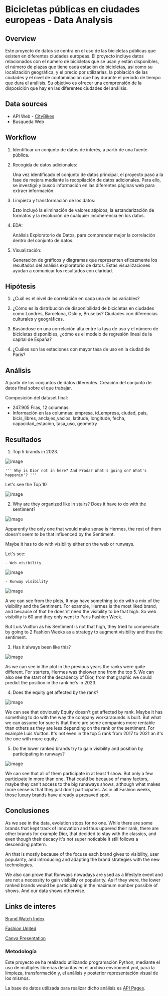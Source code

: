 # Bicicletas públicas en ciudades europeas - Data Analysis


## Overview
Este proyecto de datos se centra en el uso de las bicicletas públicas que existen en diferentes ciudades europeas. El proyecto incluye datos relacionados con el número de bicicletas que se usan y están disponibles, el número de plazas que tiene cada estación de bicicletas, así como su localización geográfica, y el precio por utilizarlas, la población de las ciudades y el nivel de contaminación que hay durante el periodo de tiempo que dura el análisis. Su objetivo es ofrecer una comprensión de la disposición que hay en las diferentes ciudades del análisis.

## Data sources

- API Web - [CityBikes](https://api.citybik.es/v2/)
- Busqueda Web


## Workflow

1. Identificar un conjunto de datos de interés, a partir de una fuente pública.

2. Recogida de datos adicionales:


    Una vez identificado el conjunto de datos principal, el proyecto pasó a la fase de mejora mediante la recopilación de datos adicionales. Para ello, se investigó y buscó información en las diferentes páginas web para extraer información.

3. Limpieza y transformación de los datos:

    Esto incluyó la eliminación de valores atípicos, la estandarización de formatos y la resolución de cualquier incoherencia en los datos.

4. EDA: 

    Análisis Exploratorio de Datos, para comprender mejor la correlación dentro del conjunto de datos.

5. Visualización:

    Generación de gráficos y diagramas que representen eficazmente los resultados del análisis exploratorio de datos. Estas visualizaciones ayudan a comunicar los resultados con claridad.

## Hipótesis

1. ¿Cuál es el nivel de correlación en cada una de las variables?

2. ¿Cómo es la distribución de disponibilidad de bicicletas en ciudades como Londres, Barcelona, Oslo y, Bruselas? Ciudades con diferencias culturales y geográficas. 

3. Basándose en una correlación alta entre la tasa de uso y el número de bicicletas disponibles, ¿cómo es el modelo de regresión lineal de la capital de España?

4. ¿Cuáles son las estaciones con mayor tasa de uso en la ciudad de París?

## Análisis


A partir de los conjuntos de datos diferentes. Creación del conjunto de datos final sobre el que trabajar.

Composición del dataset final:

- 247.905 Filas, 12 columnas.
- Información en las columnas:
    empresa, id_empresa, ciudad, pais, bicis_libres, anclajes_vacios, latitude, longitude, fecha, capacidad_estacion, tasa_uso, geometry



## Resultados

1. Top 5 brands in 2023.

![image](https://github.com/emmacunill/luxury-fashion/blob/main/figures/rank_5.png?raw=true)

    ''' Why is Dior not in here? And Prada? What's going on? What's happenin'? '''
    
Let's see the Top 10

![image](https://github.com/emmacunill/luxury-fashion/blob/main/figures/rank_10.png?raw=true)



2. Why are they organized like in stairs? Does it have to do with the sentiment?

![image](https://github.com/emmacunill/luxury-fashion/blob/main/figures/sentiment_10.png?raw=true)

Apparently the only one that would make sense is Hermes, the rest of them doesn't seem to be that influenced by the Sentiment.

Maybe it has to do with visibility either on the web or runways.

Let's see: 

    - Web visibility

![image](https://github.com/emmacunill/luxury-fashion/blob/main/figures/web_visibility_10.png?raw=true)


    - Runway visibility

![image](https://github.com/emmacunill/luxury-fashion/blob/main/figures/runway_10.png?raw=true)

A we can see from the plots, It may have something to do with a mix of the visibility and the Sentiment. For example, Hermes is the most liked brand, and because of that he does'nt need the visibility to be that high. So web visibility is 60 and they only went to Paris Fashion Week. 

But Luis Vuitton as his Sentiment is not that high, they tried to compensate by going to 2 Fashion Weeks as a strategy to augment visibility and thus the sentiment.


3. Has it always been like this?


![image](https://github.com/emmacunill/luxury-fashion/blob/main/figures/top_2017.png?raw=true)

As we can see in the plot in the previous years the ranks were quite different. For starters, Hermes was thelower one from the top 5. We can also see the start of the decadency of Dior, from that graphic we could predict the position in the rank he's in 2023.


4. Does the equity get affected by the rank?

![image](https://github.com/emmacunill/luxury-fashion/blob/main/figures/eq_2017.png?raw=true)

We can see that obviously Equity doesn't get affected by rank. Maybe it has something to do with the way the company workaraounds is built. But what we can assume for sure is that there are some companies more rentable than others as they are less depending on the rank or the sentiment. For example Luis Vuitton. It's not even in the top 5 rank from 2017 to 2021 an it's the one with more equity.

5. Do the lower ranked brands try to gain visibility and position by participating in runways?

![image](https://github.com/emmacunill/luxury-fashion/blob/main/figures/runway_10_tail.png?raw=true)

We can see that all of them participate in at least 1 show. But only a few participate in more than one. That could be because of many factors, maybe they can't access to the big runaways shows, although what makes more sense is that they just don't participates. As in all Fashion weeks, those luxury brands have already a presaved spot.



## Conclusiones

As we see in the data, evolution stops for no one. While there are some brands that kept track of innovation and thus uppered their rank, there are other brands for example Dior, that decided to stay with the classics, and even though their decacy it's not super noticable it still follows a descending pattern. 

An that is mostly because of the focuse each brand gives to visibility, user popularity, and introducing and adapting the brand strategies with the new technologies.

We also can prove that Runways nowadays are ysed as a lifestyle event and are not a necessity to gain visibility or popularity. As if they were, the lower ranked brands would be participating in the maximum number possible of shows. And our data shows otherwise.


## Links de interes

[Brand Watch Index]("https://www.brandwatch.com/wp-content/uploads/2020/01/LuxFashion-Q42019.csv?rev=1698422964802")

[Fashion United]("https://fashionunited.com/i/top200")

[Canva Presentation]("https://www.canva.com/design/DAFywJ8Gbjo/z30AT2x216v3prputMbcuw/edit?utm_content=DAFywJ8Gbjo&utm_campaign=designshare&utm_medium=link2&utm_source=sharebutton")






### Metodología
Este proyecto se ha realizado utilizando programación Python, mediante el uso de multiples librerias descritas en el archivo enviroment.yml, para la limpieza, transformación y, el análisis y posterior representación visual de los mismos.

La base de datos utilizada para realizar dicho análisis es [API Pages]("https://api.citybik.es/v2").